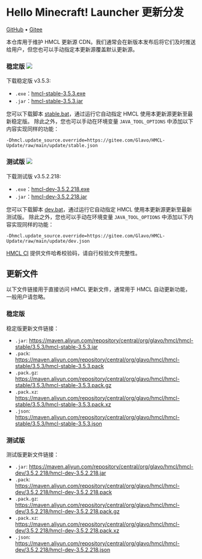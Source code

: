# Hello Minecraft! Launcher 更新分发

[GitHub](https://github.com/Glavo/HMCL-Update) • [Gitee](https://gitee.com/Glavo/HMCL-Update)

本仓库用于维护 HMCL 更新源 CDN。我们通常会在新版本发布后将它们及时推送给用户，但您也可以手动指定本更新源覆盖默认更新源。


### 稳定版 [![](https://img.shields.io/maven-central/v/org.glavo.hmcl/hmcl-stable?label=稳定版)](https://search.maven.org/artifact/org.glavo.hmcl/hmcl-stable/3.5.3/pom)

下载稳定版 v3.5.3:

* `.exe`：[hmcl-stable-3.5.3.exe](https://maven.aliyun.com/repository/central/org/glavo/hmcl/hmcl-stable/3.5.3/hmcl-stable-3.5.3.exe)
* `.jar`：[hmcl-stable-3.5.3.jar](https://maven.aliyun.com/repository/central/org/glavo/hmcl/hmcl-stable/3.5.3/hmcl-stable-3.5.3.jar)

您可以下载脚本 <a href="https://gitee.com/Glavo/HMCL-Update/raw/main/update/stable.bat" download>stable.bat</a>，通过运行它自动指定 HMCL 使用本更新源更新至最新稳定版。
除此之外，您也可以手动在环境变量 `JAVA_TOOL_OPTIONS` 中添加以下内容实现同样的功能：

```
-Dhmcl.update_source.override=https://gitee.com/Glavo/HMCL-Update/raw/main/update/stable.json
```

### 测试版 [![](https://img.shields.io/maven-central/v/org.glavo.hmcl/hmcl-dev?label=测试版)](https://search.maven.org/artifact/org.glavo.hmcl/hmcl-dev/3.5.2.218/pom)

下载测试版 v3.5.2.218:

* `.exe`：[hmcl-dev-3.5.2.218.exe](https://maven.aliyun.com/repository/central/org/glavo/hmcl/hmcl-dev/3.5.2.218/hmcl-dev-3.5.2.218.exe)
* `.jar`：[hmcl-dev-3.5.2.218.jar](https://maven.aliyun.com/repository/central/org/glavo/hmcl/hmcl-dev/3.5.2.218/hmcl-dev-3.5.2.218.jar)

您可以下载脚本 <a href="https://gitee.com/Glavo/HMCL-Update/raw/main/update/dev.bat" download>dev.bat</a>，通过运行它自动指定 HMCL 使用本更新源更新至最新测试版。
除此之外，您也可以手动在环境变量 `JAVA_TOOL_OPTIONS` 中添加以下内容实现同样的功能：

```
-Dhmcl.update_source.override=https://gitee.com/Glavo/HMCL-Update/raw/main/update/dev.json
```



[HMCL CI](https://ci.huangyuhui.net/) 提供文件哈希校验码，请自行校验文件完整性。
## 更新文件

以下文件链接用于直接访问 HMCL 更新文件，通常用于 HMCL 自动更新功能，一般用户请忽略。

### 稳定版

稳定版更新文件链接：

* `.jar`: https://maven.aliyun.com/repository/central/org/glavo/hmcl/hmcl-stable/3.5.3/hmcl-stable-3.5.3.jar
* `.pack`: https://maven.aliyun.com/repository/central/org/glavo/hmcl/hmcl-stable/3.5.3/hmcl-stable-3.5.3.pack
* `.pack.gz`: https://maven.aliyun.com/repository/central/org/glavo/hmcl/hmcl-stable/3.5.3/hmcl-stable-3.5.3.pack.gz
* `.pack.xz`: https://maven.aliyun.com/repository/central/org/glavo/hmcl/hmcl-stable/3.5.3/hmcl-stable-3.5.3.pack.xz
* `.json`: https://maven.aliyun.com/repository/central/org/glavo/hmcl/hmcl-stable/3.5.3/hmcl-stable-3.5.3.json

### 测试版

测试版更新文件链接：

* `.jar`: https://maven.aliyun.com/repository/central/org/glavo/hmcl/hmcl-dev/3.5.2.218/hmcl-dev-3.5.2.218.jar
* `.pack`: https://maven.aliyun.com/repository/central/org/glavo/hmcl/hmcl-dev/3.5.2.218/hmcl-dev-3.5.2.218.pack
* `.pack.gz`: https://maven.aliyun.com/repository/central/org/glavo/hmcl/hmcl-dev/3.5.2.218/hmcl-dev-3.5.2.218.pack.gz
* `.pack.xz`: https://maven.aliyun.com/repository/central/org/glavo/hmcl/hmcl-dev/3.5.2.218/hmcl-dev-3.5.2.218.pack.xz
* `.json`: https://maven.aliyun.com/repository/central/org/glavo/hmcl/hmcl-dev/3.5.2.218/hmcl-dev-3.5.2.218.json

